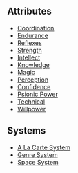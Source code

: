 Attributes
----------

- [Coordination](Coordination.md)
- [Endurance](Endurance.md)
- [Reflexes](Reflexes.md)
- [Strength](Strength.md)
- [Intellect](Intellect.md)
- [Knowledge](Knowledge.md)
- [Magic](Magic.md)
- [Perception](Perception.md)
- [Confidence](Confidence.md)
- [Psionic Power](PsionicPower.md)
- [Technical](Technical.md)
- [Willpower](Willpower.md)

Systems
-------

- [A La Carte System](AlacarteSystem.md)
- [Genre System](GenreSystem.md)
- [Space System](SpaceSystem.md)
